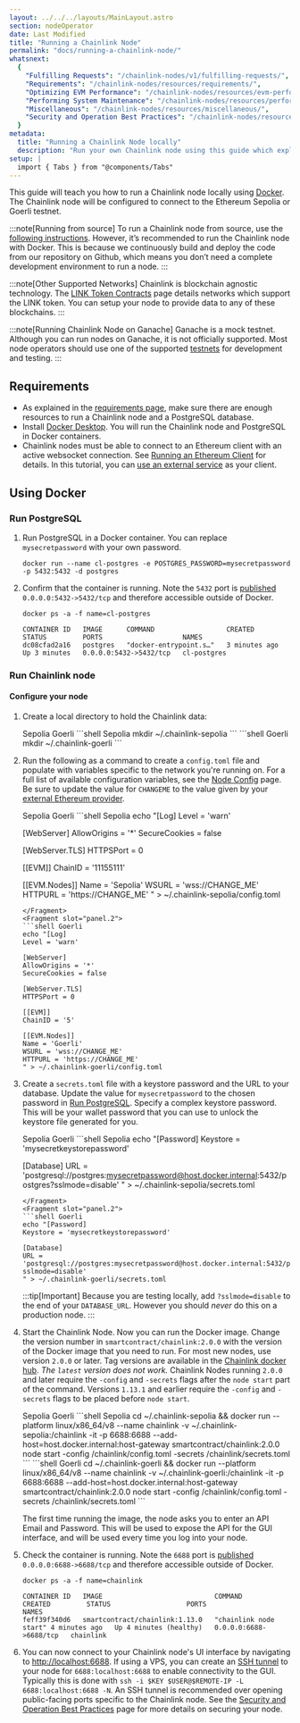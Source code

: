 ```yaml
---
layout: ../../../layouts/MainLayout.astro
section: nodeOperator
date: Last Modified
title: "Running a Chainlink Node"
permalink: "docs/running-a-chainlink-node/"
whatsnext:
  {
    "Fulfilling Requests": "/chainlink-nodes/v1/fulfilling-requests/",
    "Requirements": "/chainlink-nodes/resources/requirements/",
    "Optimizing EVM Performance": "/chainlink-nodes/resources/evm-performance-configuration/",
    "Performing System Maintenance": "/chainlink-nodes/resources/performing-system-maintenance/",
    "Miscellaneous": "/chainlink-nodes/resources/miscellaneous/",
    "Security and Operation Best Practices": "/chainlink-nodes/resources/best-security-practices/",
  }
metadata:
  title: "Running a Chainlink Node locally"
  description: "Run your own Chainlink node using this guide which explains the requirements and basics for getting started."
setup: |
  import { Tabs } from "@components/Tabs"
---
```


This guide will teach you how to run a Chainlink node locally using [Docker](#using-docker). The Chainlink node will be configured to connect to the Ethereum Sepolia or Goerli testnet.

:::note[Running from source]
To run a Chainlink node from source, use the [following instructions](https://github.com/smartcontractkit/chainlink#install). However, it’s recommended to run the Chainlink node with Docker. This is because we continuously build and deploy the code from our repository on Github, which means you don’t need a complete development environment to run a node.
:::

:::note[Other Supported Networks]
Chainlink is blockchain agnostic technology. The [LINK Token Contracts](/resources/link-token-contracts/) page details networks which support the LINK token. You can setup your node to provide data to any of these blockchains.
:::

:::note[Running Chainlink Node on Ganache]
Ganache is a mock testnet. Although you can run nodes on Ganache, it is not officially supported. Most node operators should use one of the supported [testnets](/resources/link-token-contracts/) for development and testing.
:::

## Requirements

- As explained in the [requirements page](/chainlink-nodes/resources/requirements/), make sure there are enough resources to run a Chainlink node and a PostgreSQL database.
- Install [Docker Desktop](https://docs.docker.com/get-docker/). You will run the Chainlink node and PostgreSQL in Docker containers.
- Chainlink nodes must be able to connect to an Ethereum client with an active websocket connection. See [Running an Ethereum Client](/chainlink-nodes/resources/run-an-ethereum-client/) for details. In this tutorial, you can [use an external service](/chainlink-nodes/resources/run-an-ethereum-client/#external-services) as your client.

## Using Docker

### Run PostgreSQL

1. Run PostgreSQL in a Docker container. You can replace `mysecretpassword` with your own password.

   ```shell
   docker run --name cl-postgres -e POSTGRES_PASSWORD=mysecretpassword -p 5432:5432 -d postgres
   ```

1. Confirm that the container is running. Note the `5432` port is [published](https://docs.docker.com/config/containers/container-networking/#published-ports) `0.0.0.0:5432->5432/tcp` and therefore accessible outside of Docker.

   ```shell
   docker ps -a -f name=cl-postgres

   CONTAINER ID   IMAGE      COMMAND                  CREATED         STATUS         PORTS                    NAMES
   dc08cfad2a16   postgres   "docker-entrypoint.s…"   3 minutes ago   Up 3 minutes   0.0.0.0:5432->5432/tcp   cl-postgres
   ```

### Run Chainlink node

#### Configure your node

1. Create a local directory to hold the Chainlink data:

   <Tabs client:visible>
      <Fragment slot="tab.1">Sepolia</Fragment>
      <Fragment slot="tab.2">Goerli</Fragment>
      <Fragment slot="panel.1">
      ```shell Sepolia
      mkdir ~/.chainlink-sepolia
      ```
      </Fragment>
      <Fragment slot="panel.2">
      ```shell Goerli
      mkdir ~/.chainlink-goerli
      ```
      </Fragment>
   </Tabs>

1. Run the following as a command to create a `config.toml` file and populate with variables specific to the network you're running on. For a full list of available configuration variables, see the [Node Config](/chainlink-nodes/v1/node-config) page.
   Be sure to update the value for `CHANGEME` to the value given by your [external Ethereum provider](/chainlink-nodes/resources/run-an-ethereum-client/#external-services).

   <Tabs client:visible>
      <Fragment slot="tab.1">Sepolia</Fragment>
      <Fragment slot="tab.2">Goerli</Fragment>
      <Fragment slot="panel.1">
      ```shell Sepolia
      echo "[Log]
      Level = 'warn'

   [WebServer]
   AllowOrigins = '\*'
   SecureCookies = false

   [WebServer.TLS]
   HTTPSPort = 0

   [[EVM]]
   ChainID = '11155111'

   [[EVM.Nodes]]
   Name = 'Sepolia'
   WSURL = 'wss://CHANGE_ME'
   HTTPURL = 'https://CHANGE_ME'
   " > ~/.chainlink-sepolia/config.toml

   ````
   </Fragment>
   <Fragment slot="panel.2">
   ```shell Goerli
   echo "[Log]
   Level = 'warn'

   [WebServer]
   AllowOrigins = '*'
   SecureCookies = false

   [WebServer.TLS]
   HTTPSPort = 0

   [[EVM]]
   ChainID = '5'

   [[EVM.Nodes]]
   Name = 'Goerli'
   WSURL = 'wss://CHANGE_ME'
   HTTPURL = 'https://CHANGE_ME'
   " > ~/.chainlink-goerli/config.toml
   ````

      </Fragment>
   </Tabs>

1. Create a `secrets.toml` file with a keystore password and the URL to your database. Update the value for `mysecretpassword` to the chosen password in [Run PostgreSQL](#run-postgresql). Specify a complex keystore password. This will be your wallet password that you can use to unlock the keystore file generated for you.

   <Tabs client:visible>
      <Fragment slot="tab.1">Sepolia</Fragment>
      <Fragment slot="tab.2">Goerli</Fragment>
      <Fragment slot="panel.1">
      ```shell Sepolia
      echo "[Password]
      Keystore = 'mysecretkeystorepassword'

   [Database]
   URL = 'postgresql://postgres:mysecretpassword@host.docker.internal:5432/postgres?sslmode=disable'
   " > ~/.chainlink-sepolia/secrets.toml

   ````
   </Fragment>
   <Fragment slot="panel.2">
   ```shell Goerli
   echo "[Password]
   Keystore = 'mysecretkeystorepassword'

   [Database]
   URL = 'postgresql://postgres:mysecretpassword@host.docker.internal:5432/postgres?sslmode=disable'
   " > ~/.chainlink-goerli/secrets.toml
   ````

      </Fragment>
   </Tabs>

   :::tip[Important]
   Because you are testing locally, add `?sslmode=disable` to the end of your
   `DATABASE_URL`. However you should _never_ do this on a production node.
   :::

1. Start the Chainlink Node. Now you can run the Docker image. Change the version number in `smartcontract/chainlink:2.0.0` with the version of the Docker image that you need to run. For most new nodes, use version `2.0.0` or later. Tag versions are available in the [Chainlink docker hub](https://hub.docker.com/r/smartcontract/chainlink/tags). _The `latest` version does not work._ Chainlink Nodes running `2.0.0` and later require the `-config` and `-secrets` flags after the `node start` part of the command. Versions `1.13.1` and earlier require the `-config` and `-secrets` flags to be placed before `node start`.

   <Tabs client:visible>
      <Fragment slot="tab.1">Sepolia</Fragment>
      <Fragment slot="tab.2">Goerli</Fragment>
      <Fragment slot="panel.1">
      ```shell Sepolia
      cd ~/.chainlink-sepolia && docker run --platform linux/x86_64/v8 --name chainlink -v ~/.chainlink-sepolia:/chainlink -it -p 6688:6688 --add-host=host.docker.internal:host-gateway smartcontract/chainlink:2.0.0 node start -config /chainlink/config.toml -secrets /chainlink/secrets.toml 
      ```
      </Fragment>
      <Fragment slot="panel.2">
      ```shell Goerli
      cd ~/.chainlink-goerli && docker run --platform linux/x86_64/v8 --name chainlink -v ~/.chainlink-goerli:/chainlink -it -p 6688:6688 --add-host=host.docker.internal:host-gateway smartcontract/chainlink:2.0.0 node start -config /chainlink/config.toml -secrets /chainlink/secrets.toml
      ```
      </Fragment>
   </Tabs>

   The first time running the image, the node asks you to enter an API Email and Password. This will be used to expose the API for the GUI interface, and will be used every time you log into your node.

1. Check the container is running. Note the `6688` port is [published](https://docs.docker.com/config/containers/container-networking/#published-ports) `0.0.0.0:6688->6688/tcp` and therefore accessible outside of Docker.

   ```shell
   docker ps -a -f name=chainlink

   CONTAINER ID   IMAGE                            COMMAND                CREATED         STATUS                   PORTS                    NAMES
   feff39f340d6   smartcontract/chainlink:1.13.0   "chainlink node start" 4 minutes ago   Up 4 minutes (healthy)   0.0.0.0:6688->6688/tcp   chainlink
   ```

1. You can now connect to your Chainlink node's UI interface by navigating to [http://localhost:6688](http://localhost:6688). If using a VPS, you can create an [SSH tunnel](https://www.howtogeek.com/168145/how-to-use-ssh-tunneling/) to your node for `6688:localhost:6688` to enable connectivity to the GUI. Typically this is done with `ssh -i $KEY $USER@$REMOTE-IP -L 6688:localhost:6688 -N`. An SSH tunnel is recommended over opening public-facing ports specific to the Chainlink node. See the [Security and Operation Best Practices](/chainlink-nodes/resources/best-security-practices/) page for more details on securing your node.
